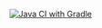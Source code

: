 [![Java CI with Gradle](https://github.com/Negrustin/appVeyorErorr/actions/workflows/gradle.yml/badge.svg)](https://github.com/Negrustin/appVeyorErorr/actions/workflows/gradle.yml)

